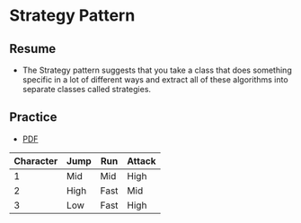 # Strategy Pattern

## Resume

* The Strategy pattern suggests that you take a class that does something specific in a lot of different ways and extract all of these algorithms into separate classes called strategies.

## Practice

* [PDF](./practice.pdf)

| Character 	| Jump 	| Run  	| Attack 	|
|-----------	|------	|------	|--------	|
| 1         	| Mid  	| Mid  	| High 	|
| 2         	| High 	| Fast 	| Mid    	|
| 3         	| Low  	| Fast 	| High 	|